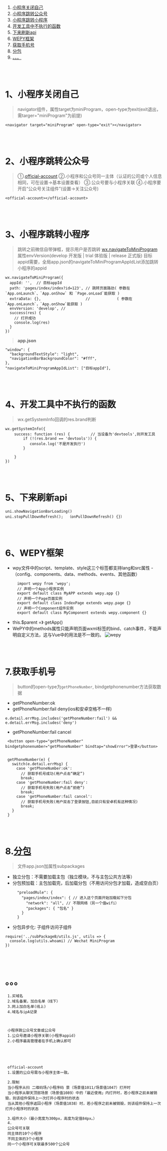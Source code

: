 ﻿1. <a href="#h1"> 小程序关闭自己 </a>
2. <a href="#h2"> 小程序跳转公众号 </a>
3. <a href="#h3"> 小程序跳转小程序 </a>
4. <a href="#h4"> 开发工具中不执行的函数 </a>
5. <a href="#h5"> 下来刷新api </a>
6. <a href="#h6"> WEPY框架 </a>
7. <a href="#h7"> 获取手机号 </a>
8. <a href="#h8"> 分包 </a>
100. <a href="#h100"> 。。。 </a>






<br/><br/>
###  <h1 id="h1"> 1、小程序关闭自己 </h1>
> navigator组件，属性target为miniProgram，open-type为exit(exit退出，需targer="miniProgram"为前提)
```
<navigator target="miniProgram" open-type="exit"></navigator> 
```



<br/><br/>
###  <h1 id="h2"> 2、小程序跳转公众号 </h1>
> ①.[official-account](https://developers.weixin.qq.com/miniprogram/dev/component/official-account.html)
> ②.小程序和公众号同一主体（认证的公司或个人信息相同，可在设置->基本设置查看）
> ③.公众号要与小程序关联
> ④.小程序要开启“公众号关注组件”(设置->关注公众号)
```
<official-account></official-account>
```



<br/><br/>
###  <h1 id="h3"> 3、小程序跳转小程序 </h1>
> 跳转之前微信自带弹框，提示用户是否跳转
> [wx.navigateToMiniProgram](https://developers.weixin.qq.com/miniprogram/dev/api/navigate/wx.navigateToMiniProgram.html) 属性envVersion(develop 开发版 | trial 体验版 | release 正式版)
> 目标appid需要，全局app.json的navigateToMiniProgramAppIdList添加跳转小程序的appid
```
wx.navigateToMiniProgram({
  appId: '',  // 目标appId
  path: 'pages/index/index?id=123', // 跳转页面路劲( 参数在`App.onLaunch`、`App.onShow` 和 `Page.onLoad`能获取 )
  extraData: {},                    //            ( 参数在`App.onLaunch`，`App.onShow`能获取 )
  envVersion: 'develop', // 
  success(res) {
    // 打开成功
    console.log(res)    
  }
})
```
> **app.json**
```
"window": {
  "backgroundTextStyle": "light",
  "navigationBarBackgroundColor": "#fff",
},
"navigateToMiniProgramAppIdList": ["目标appId"],
```



<br/><br/>
###  <h1 id="h4"> 4、开发工具中不执行的函数 </h1>
> wx.getSystemInfo回调的res.brand判断
```
wx.getSystemInfo({
    success: function (res) { 　　　　　// 当设备为'devtools',则开发工具
        if (!(res.brand == 'devtools')) {
           console.log('不是开发执行')
        }
         
    }
})
```



<br/><br/>
###  <h1 id="h5"> 5、下来刷新api </h1>
```
uni.showNavigationBarLoading()
uni.stopPullDownRefresh();  （onPullDownRefresh() {}）
```


<br/><br/>
###  <h1 id="h6"> 6、WEPY框架 </h1>
- wpy文件中的script、template、style这三个标签都支持lang和src属性
-（config、components、data、methods、events、其他函数）
  ```
    import wepy from 'wepy';
    // 声明一个App小程序实例
    export default class MyAPP extends wepy.app {}
    // 声明一个Page页面实例
    export default class IndexPage extends wepy.page {}
    // 声明一个Component组件实例
    export default class MyComponent extends wepy.component {}
  ```
- this.$parent =》 getApp()
- WePY中的methods属性只能声明页面wxml标签的bind、catch事件，不能声明自定义方法，这与Vue中的用法是不一致的。
  ![wepy](./img/wepy.jpg)



<br/><br/>
###  <h1 id="h7"> 7.获取手机号 </h1>
> button的open-type为``getPhoneNumber``, bindgetphonenumber方法获取数据

 - getPhoneNumber:ok
 -  getPhoneNumber:fail deny(ios和安卓空格不一样)<br/>

 ``
 e.detail.errMsg.includes('getPhoneNumber:fail') && e.detail.errMsg.includes('deny')
 ``

 - getPhoneNumber:fail cancel


  ```
   <button open-type="getPhoneNumber" bindgetphonenumber="getPhoneNumber" bindtap="showError">登录</button>
   
  
   getPhoneNumber(e) {
     switch(e.detail.errMsg) {
       case 'getPhoneNumber:ok':
         // 获取手机号成功(用户点击“确定”)
         break;
       case 'getPhoneNumber:fail deny':
         // 获取手机号失败(用户点击“拒绝”)
         break;
       case 'getPhoneNumber:fail cancel':
         // 获取手机号失败(用户双击了登录按钮,目前只有安卓机有这种情况)
         break;
     }
   }
  ```



<br/><br/>
###  <h1 id="h8"> 8.[分包](https://developers.weixin.qq.com/miniprogram/dev/framework/subpackages.html) </h1>

> 文件app.json加属性subpackages
 - 独立分包：不需要加载主包（独立模块，不与主包公共方法等）
 - 分包预加载：主包加载完，后加载分包（不用访问分包才加载，造成空白页）
    ```
      "preloadRule": {
        "pages/index/index": { // 进入这个页面开始加载如下分包
          "network": "all", // 不限网络（另一个值wifi）
          "packages": { "包名" }
        }
      }
    ```
  - 分包异步化: 子组件访问子组件
  ```
  require('../subPackageB/utils.js', utils => {
    console.log(utils.whoami) // Wechat MiniProgram
  })
  ```



<br/><br/>
###  <h1 id="h100"> 。。。 </h1>
 ```
  1.买域名
  2.域名备案，加白名单（线下）
  3.网上加白名单(线上)
  4.域名与ipA记录
   
   
   
  小程序跳公众号文章或公众号
  1.公众号邀请小程序关联(小程序appid)
  2.小程序最高管理者在手机上确认即可
   
   
   
   
   
  official-account
  1.设置的公众号需与小程序主体一致。
   
  2.限制
  当小程序从扫 二维码场/小程序码 景（场景值1011/场景值1047）打开时
  当小程序从聊天顶部场景（场景值1089）中的「最近使用」内打开时，若小程序之前未被销毁，则该组件保持上一次打开小程序时的状态
  当从其他小程序返回小程序（场景值1038）时，若小程序之前未被销毁，则该组件保持上一次打开小程序时的状态
   
  3.组件大小（最小宽度为300px，高度为定值84px。）
  4.
  公众号可关联
  同主体的10个小程序
  不同主体的3个小程序
  同一个小程序可关联最多500个公众号
 ```




